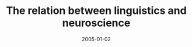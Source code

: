 ---
title: "The relation between linguistics and neuroscience"
collection: publications
permalink: /publication/2005_the-relation-between-linguistics-and-neuroscience
date: 2005-01-02
year: 2005
venue: 'Twenty-First Century Psycholinguistics: Four Cornerstones'
authors: 'Poeppel D, Embick D'
number: '8'
citation: 'Poeppel D, Embick D (2005). The relation between linguistics and neuroscience. In: Twenty-First Century Psycholinguistics: Four Cornerstones.'
category: 'chapter'
editor: 'Cutler A(ed.)'
---